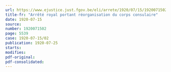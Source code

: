 ```yaml
---
url: https://www.ejustice.just.fgov.be/eli/arrete/1920/07/15/1920071502/justel
title-fr: "Arrêté royal portant réorganisation du corps consulaire"
date: 1920-07-15
source:
number: 1920071502
page: 5539
case: 1920-07-15/02
publication: 1920-07-25
starts:
modifies:
pdf-original:
pdf-consolidated:
---
```


